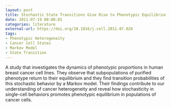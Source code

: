```yaml
---
layout: post
title: Stochastic State Transitions Give Rise to Phenotypic Equilibrium in Populations of Cancer Cells
date: 2011-07-19 00:00:01
categories: literature
external-url: https://doi.org/10.1016/j.cell.2011.07.026
tags:
- Phenotypic Heterogeneity
- Cancer Cell States
- Markov Model
- State Transition
---
```

A study that investigates the dynamics of phenotypic proportions in human breast cancer cell lines. They observe that subpopulations of purified phenotype return to their equilibrium and they find transition probabilities of this stochastic behavior by a Markov model. Their findings contribute to our understanding of cancer heterogeneity and reveal how stochasticity in single-cell behaviors promotes phenotypic equilibrium in populations of cancer cells.
